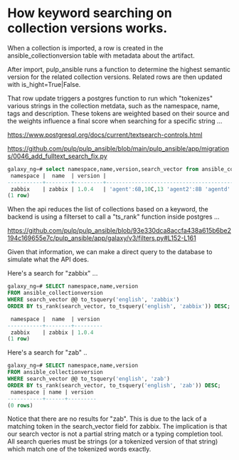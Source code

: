 # How keyword searching on collection versions works.

When a collection is imported, a row is created in the ansible_collectionversion table with metadata about the artifact.

After import, pulp_ansible runs a function to determine the highest semantic version for the related collection versions. Related rows are then updated with is_hight=True|False.

That row update triggers a postgres function to run which "tokenizes" various strings in the collection metdata, such as the namespace, name, tags and description. These tokens are weighted based on their source and the weights influence a final score when searching for a specific string ...

https://www.postgresql.org/docs/current/textsearch-controls.html

https://github.com/pulp/pulp_ansible/blob/main/pulp_ansible/app/migrations/0046_add_fulltext_search_fix.py


```sql
galaxy_ng=# select namespace,name,version,search_vector from ansible_collectionversion where namespace='zabbix';
 namespace |  name  | version |                                                             search_vector                                                             
-----------+--------+---------+---------------------------------------------------------------------------------------------------------------------------------------
 zabbix    | zabbix | 1.0.4   | 'agent':6B,10C,13 'agent2':8B 'agentd':7B 'deploy':11 'host':16 'linux':3B 'manag':15 'monitor':4B 'scale':18 'zabbix':1A,2A,5B,9C,12
(1 row)
```

When the api reduces the list of collections based on a keyword, the backend is using a filterset to call a "ts_rank" function inside postgres ...

https://github.com/pulp/pulp_ansible/blob/93e330dca8accfa438a615b6be2194c169655e7c/pulp_ansible/app/galaxy/v3/filters.py#L152-L161


Given that information, we can make a direct query to the database to simulate what the API does.

Here's a search for "zabbix" ...

```sql
galaxy_ng=# SELECT namespace,name,version
FROM ansible_collectionversion
WHERE search_vector @@ to_tsquery('english', 'zabbix')
ORDER BY ts_rank(search_vector, to_tsquery('english', 'zabbix')) DESC;

 namespace |  name  | version 
-----------+--------+---------
 zabbix    | zabbix | 1.0.4
(1 row)
```

Here's a search for "zab" ..

```sql
galaxy_ng=# SELECT namespace,name,version
FROM ansible_collectionversion
WHERE search_vector @@ to_tsquery('english', 'zab')
ORDER BY ts_rank(search_vector, to_tsquery('english', 'zab')) DESC;
 namespace | name | version 
-----------+------+---------
(0 rows)
```

Notice that there are no results for "zab". This is due to the lack of a matching token in the search_vector field for zabbix. The implication is that our search vector is not a partial string match or a typing completion tool. 
All search queries must be strings (or a tokenized version of that string) which match one of the tokenized words exactly.
